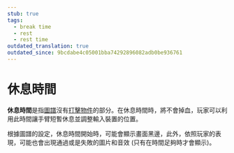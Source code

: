 ```yaml
---
stub: true
tags:
  - break time
  - rest
  - rest time
outdated_translation: true
outdated_since: 9bcdabe4c05001bba74292896082adb0be936761
---
```


# 休息時間

**休息時間**是指[圖譜](/wiki/Beatmap)沒有[打擊物件](/wiki/Hit_object)的部分。在休息時間時，將不會掉血，玩家可以利用此時間讓手臂短暫休息並調整輸入裝置的位置。

根據圖譜的設定，休息時間開始時，可能會顯示畫面黑邊，此外，依照玩家的表現，可能也會出現通過或是失敗的圖片和音效 (只有在時間足夠時才會顯示)。
